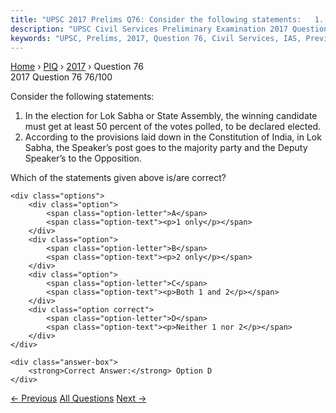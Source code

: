 ```yaml
---
title: "UPSC 2017 Prelims Q76: Consider the following statements:   1. In the election for..."
description: "UPSC Civil Services Preliminary Examination 2017 Question 76 with options and answer"
keywords: "UPSC, Prelims, 2017, Question 76, Civil Services, IAS, Previous Year Questions"
---
```


<nav class="breadcrumb">
    <a href="../../">Home</a>
    <span>›</span>
    <a href="../">PIQ</a>
    <span>›</span>
    <a href="./">2017</a>
    <span>›</span>
    <span>Question 76</span>
</nav>

<div class="question-header">
    <div class="question-meta">
        <span class="year-badge">2017</span>
        <span class="question-number">Question 76</span>
        <span class="progress">76/100</span>
    </div>
    <div class="progress-bar">
        <div class="progress-fill" style="width: 76.0%"></div>
    </div>
</div>

<div class="question-content">
    <div class="question-text">
        <p>Consider the following statements:</p>
<ol>
<li>In the election for Lok Sabha or State Assembly, the winning candidate must get at least 50 percent of the votes polled, to be declared elected.</li>
<li>According to the provisions laid down in the Constitution of India, in Lok Sabha, the Speaker’s post goes to the majority party and the Deputy Speaker’s to the Opposition.</li>
</ol>
<p>Which of the statements given above is/are correct?</p>
    </div>
    
    <div class="options">
        <div class="option">
            <span class="option-letter">A</span>
            <span class="option-text"><p>1 only</p></span>
        </div>
        <div class="option">
            <span class="option-letter">B</span>
            <span class="option-text"><p>2 only</p></span>
        </div>
        <div class="option">
            <span class="option-letter">C</span>
            <span class="option-text"><p>Both 1 and 2</p></span>
        </div>
        <div class="option correct">
            <span class="option-letter">D</span>
            <span class="option-text"><p>Neither 1 nor 2</p></span>
        </div>
    </div>

    <div class="answer-box">
        <strong>Correct Answer:</strong> Option D
    </div>
</div>

<div class="question-nav">
    <a href="../q075-which-of-the-following-isare-famous-for-sun-temple/" class="nav-btn prev">← Previous</a>
    <a href="../" class="nav-btn center">All Questions</a>
    <a href="../q077-which-of-the-following-hashave-occurred-in-india-a/" class="nav-btn next">Next →</a>
</div>
